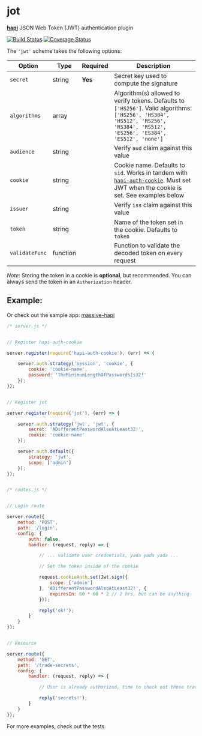 # jot

[__hapi__](http://hapijs.com/) JSON Web Token (JWT) authentication plugin

[![Build Status](https://travis-ci.org/ryanwalters/jot.svg?branch=master)](https://travis-ci.org/ryanwalters/jot) [![Coverage Status](https://coveralls.io/repos/ryanwalters/jot/badge.svg?branch=master&service=github)](https://coveralls.io/github/ryanwalters/jot?branch=master)

The `'jwt'` scheme takes the following options:

Option | Type | Required | Description
------ | ---- | -------- | -----------
`secret` | string | __Yes__ | Secret key used to compute the signature
`algorithms` | array | | Algorithm(s) allowed to verify tokens. Defaults to `['HS256']`. Valid algorithms: `['HS256', 'HS384', 'HS512', 'RS256', 'RS384', 'RS512', 'ES256', 'ES384', 'ES512', 'none']`
`audience` | string | | Verify `aud` claim against this value
`cookie` | string | | Cookie name. Defaults to `sid`. Works in tandem with [`hapi-auth-cookie`](https://github.com/hapijs/hapi-auth-cookie). Must set JWT when the cookie is set. See examples below
`issuer` | string | | Verify `iss` claim against this value
`token` | string | | Name of the token set in the cookie. Defaults to `token`
`validateFunc` | function | | Function to validate the decoded token on every request

_Note:_ Storing the token in a cookie is __optional__, but recommended. You can always send the token in an `Authorization` header.

## Example:

Or check out the sample app: [massive-hapi](https://github.com/ryanwalters/massive-hapi)

```js
/* server.js */


// Register hapi-auth-cookie

server.register(require('hapi-auth-cookie'), (err) => {

    server.auth.strategy('session', 'cookie', {
        cookie: 'cookie-name',
        password: 'TheMinimumLengthOfPasswordsIs32!'
    });
});


// Register jot

server.register(require('jot'), (err) => {

    server.auth.strategy('jwt', 'jwt', {
        secret: 'ADifferentPasswordAlsoAtLeast32!',
        cookie: 'cookie-name'
    });

    server.auth.default({
        strategy: 'jwt',
        scope: ['admin']
    });
});


/* routes.js */


// Login route

server.route({
    method: 'POST',
    path: '/login',
    config: {
        auth: false,
        handler: (request, reply) => {

            // ... validate user credentials, yada yada yada ...

            // Set the token inside of the cookie

            request.cookieAuth.set(Jwt.sign({
                scope: ['admin']
            }, 'ADifferentPasswordAlsoAtLeast32!', {
                expiresIn: 60 * 60 * 2 // 2 hrs, but can be anything
            }));

            reply('ok!');
        }
    }
});


// Resource

server.route({
    method: 'GET',
    path: '/trade-secrets',
    config: {
        handler: (request, reply) => {

            // User is already authorized, time to check out those trade secrets

            reply('secrets!');
        }
    }
});
```

For more examples, check out the tests.



